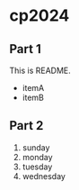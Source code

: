 # cp2024

## Part 1
This is README.
- itemA
- itemB


## Part 2
1. sunday
1. monday
1. tuesday
1. wednesday
